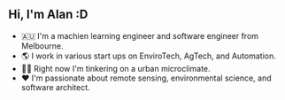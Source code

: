 ## Hi, I'm Alan :D

- 🇦🇺 I'm a machien learning engineer and software engineer from Melbourne.
- 🌎 I work in various start ups on EnviroTech, AgTech, and Automation.
- 👩‍🏫 Right now I'm tinkering on a urban microclimate.
- ❤️ I'm passionate about remote sensing, environmental science, and software architect.
